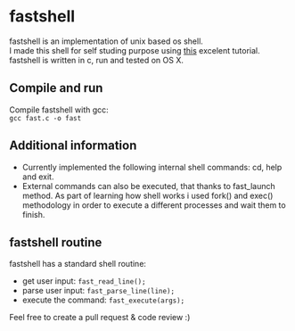 # fastshell

fastshell is an implementation of unix based os shell.</br>
I made this shell for self studing purpose using [this](https://brennan.io/2015/01/16/write-a-shell-in-c/) excelent tutorial. <br/>
fastshell is written in c, run and tested on OS X. 

## Compile and run
Compile fastshell with gcc: <br/>
`gcc fast.c -o fast`

## Additional information
- Currently implemented the following internal shell commands: cd, help and exit.
- External commands can also be executed, that thanks to fast_launch method. As part of learning how shell works i used fork() and exec() methodology in order to execute a different processes and wait them to finish. 

## fastshell routine
fastshell has a standard shell routine: 
- get user input: `fast_read_line();`
- parse user input: `fast_parse_line(line);`
- execute the command: `fast_execute(args);`

Feel free to create a pull request & code review :) 